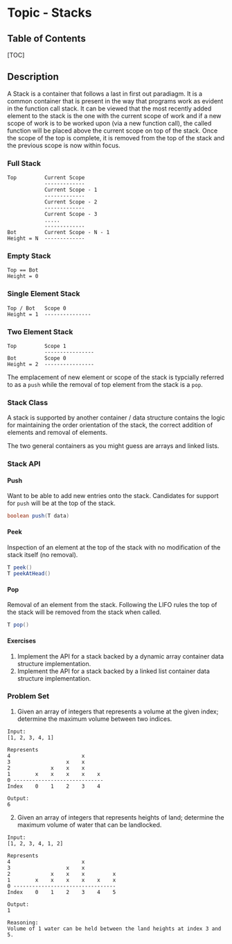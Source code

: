 # Topic - Stacks
## Table of Contents
[TOC]

## Description
A Stack is a container that follows a last in first out paradiagm.  It is a common container that is present in the way that programs work as evident in the function call stack.  It can be viewed that the most recently added element to the stack is the one with the current scope of work and if a new scope of work is to be worked upon (via a new function call), the called function will be placed above the current scope on top of the stack.  Once the scope of the top is complete, it is removed from the top of the stack and the previous scope is now within focus.

### Full Stack
```
Top         Current Scope
            -------------
            Current Scope - 1
            -------------
            Current Scope - 2
            -------------
            Current Scope - 3
            .....
            -------------
Bot         Current Scope - N - 1 
Height = N  -------------
```

### Empty Stack
```
Top == Bot
Height = 0
```

### Single Element Stack
```
Top / Bot   Scope 0     
Height = 1  ---------------
```

### Two Element Stack
```
Top         Scope 1
            ----------------
Bot         Scope 0
Height = 2  ----------------
```

The emplacement of new element or scope of the stack is typcially referred to as a `push` while the removal of top element from the stack is a `pop`.

### Stack Class
A stack is supported by another container / data structure contains the logic for maintaining the order orientation of the stack, the correct addition of elements and removal of elements.

The two general containers as you might guess are arrays and linked lists.

### Stack API 
#### Push
Want to be able to add new entries onto the stack.  Candidates for support for `push` will be at the top of the stack.
```java
boolean push(T data)
```

#### Peek
Inspection of an element at the top of the stack with no modification of the stack itself (no removal).
```java
T peek()
T peekAtHead()
```

#### Pop
Removal of an element from the stack.  Following the LIFO rules the top of the stack will be removed from the stack when called.
```java
T pop()
```

#### Exercises

1. Implement the API for a stack backed by a dynamic array container data structure implementation.
1. Implement the API for a stack backed by a linked list container data structure implementation.

### Problem Set

1. Given an array of integers that represents a volume at the given index; determine the maximum volume between two indices.
```
Input:
[1, 2, 3, 4, 1]

Represents
4                       x
3                  x    x    
2             x    x    x    
1        x    x    x    x    x 
0 -----------------------------
Index    0    1    2    3    4 
```

```
Output:
6
```

2. Given an array of integers  that represents heights of land; determine the maximum volume of water that can be landlocked.
```
Input:
[1, 2, 3, 4, 1, 2]

Represents
4                       x
3                  x    x    
2             x    x    x         x
1        x    x    x    x    x    x
0 ---------------------------------
Index    0    1    2    3    4    5
```

```
Output:
1

Reasoning:
Volume of 1 water can be held between the land heights at index 3 and 5.
```